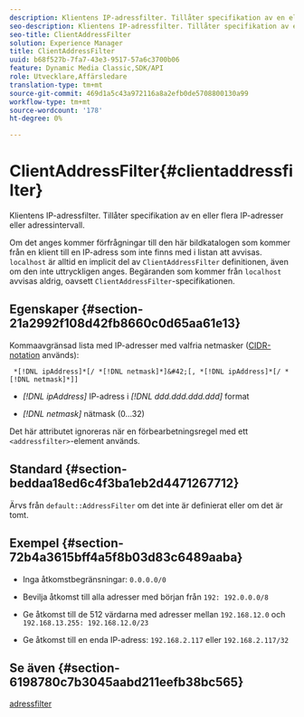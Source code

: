 ```yaml
---
description: Klientens IP-adressfilter. Tillåter specifikation av en eller flera IP-adresser eller adressintervall.
seo-description: Klientens IP-adressfilter. Tillåter specifikation av en eller flera IP-adresser eller adressintervall.
seo-title: ClientAddressFilter
solution: Experience Manager
title: ClientAddressFilter
uuid: b68f527b-7fa7-43e3-9517-57a6c3700b06
feature: Dynamic Media Classic,SDK/API
role: Utvecklare,Affärsledare
translation-type: tm+mt
source-git-commit: 469d1a5c43a972116a8a2efb0de5708800130a99
workflow-type: tm+mt
source-wordcount: '178'
ht-degree: 0%

---
```



# ClientAddressFilter{#clientaddressfilter}

Klientens IP-adressfilter. Tillåter specifikation av en eller flera IP-adresser eller adressintervall.

Om det anges kommer förfrågningar till den här bildkatalogen som kommer från en klient till en IP-adress som inte finns med i listan att avvisas. `localhost` är alltid en implicit del av  `ClientAddressFilter` definitionen, även om den inte uttryckligen anges. Begäranden som kommer från `localhost` avvisas aldrig, oavsett `ClientAddressFilter`-specifikationen.

## Egenskaper {#section-21a2992f108d42fb8660c0d65aa61e13}

Kommaavgränsad lista med IP-adresser med valfria netmasker ([CIDR-notation](https://en.wikipedia.org/wiki/Classless_Inter-Domain_Routing#CIDR_notation) används):

` *[!DNL ipAddress]*[/ *[!DNL netmask]*]&#42;[, *[!DNL ipAddress]*[/ *[!DNL netmask]*]]`

* *[!DNL ipAddress]* IP-adress i  *[!DNL ddd.ddd.ddd.ddd]* format

* *[!DNL netmask]* nätmask (0...32)

Det här attributet ignoreras när en förbearbetningsregel med ett `<addressfilter>`-element används.

## Standard {#section-beddaa18ed6c4f3ba1eb2d4471267712}

Ärvs från `default::AddressFilter` om det inte är definierat eller om det är tomt.

## Exempel {#section-72b4a3615bff4a5f8b03d83c6489aaba}

* Inga åtkomstbegränsningar: `0.0.0.0/0`
* Bevilja åtkomst till alla adresser med början från `192: 192.0.0.0/8`
* Ge åtkomst till de 512 värdarna med adresser mellan `192.168.12.0` och `192.168.13.255: 192.168.12.0/23`

* Ge åtkomst till en enda IP-adress: `192.168.2.117` eller `192.168.2.117/32`

## Se även {#section-6198780c7b3045aabd211eefb38bc565}

[adressfilter](../../../../../ir-api/material-cat/image-rendering-api-ref/c-ir-material-catalog/c-ir-attributes-reference/r-ir-clientaddressfilter.md#reference-52a541cec0b0424faf263d1fb4946b5f)

